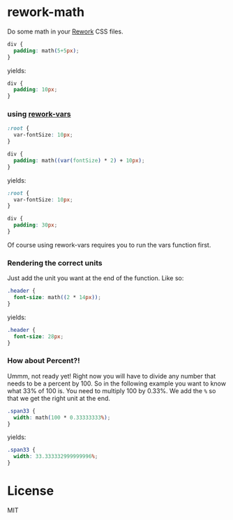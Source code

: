 rework-math
=============

Do some math in your [Rework](https://github.com/visionmedia/rework) CSS files.

```css
div {
  padding: math(5+5px);
}
```

yields:

```css
div {
  padding: 10px;
}
```

### using [rework-vars](https://github.com/visionmedia/rework-vars)

```css
:root {
  var-fontSize: 10px;
}

div {
  padding: math((var(fontSize) * 2) + 10px);
}
```

yields:

```css
:root {
  var-fontSize: 10px;
}

div {
  padding: 30px;
}
```

Of course using rework-vars requires you to run the vars function first.

### Rendering the correct units

Just add the unit you want at the end of the function. Like so:

```css
.header {
  font-size: math((2 * 14px));
}
```

yields:

```css
.header {
  font-size: 28px;
}
```

### How about Percent?!

Ummm, not ready yet! Right now you will have to divide any number that needs to be a percent by 100. So in the following example you want to know what 33% of 100 is. You need to multiply 100 by 0.33%. We add the `%` so that we get the right unit at the end.

```css
.span33 {
  width: math(100 * 0.33333333%);
}
```

yields:

```css
.span33 {
  width: 33.333332999999996%;
}
```

# License

  MIT
